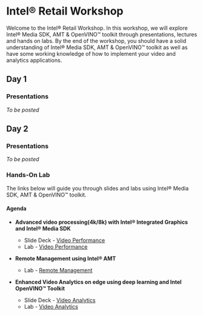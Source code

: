 # Intel® Retail Workshop
Welcome to the Intel® Retail Workshop. In this workshop, we will explore Intel® Media SDK, AMT & OpenVINO™ toolkit through presentations, lectures and hands on labs. By the end of the workshop, you should have a solid understanding of Intel® Media SDK, AMT & OpenVINO™ toolkit as well as have some working knowledge of how to implement your video and analytics applications.
## Day 1
### Presentations
_To be posted_

## Day 2
### Presentations
_To be posted_

### Hands-On Lab
The links below will guide you through slides and labs using Intel® Media SDK, AMT & OpenVINO™ toolkit.

#### Agenda
<!-- * **Setup and deployment**
    - Slide Deck -
    - Lab - [Setup and deployment](./Setup_and_deployment.md)-->

* **Advanced video processing(4k/8k) with Intel® Integrated Graphics and Intel® Media SDK**
  - Slide Deck - [Video Performance](./Presentations/VideoPerformance.pdf)
  - Lab - [Video Performance](./Video_Performance/README.md)


* **Remote Management using Intel® AMT**
  <!--- Slide Deck --->
  - Lab - [Remote Management](./Remote_Management/README.md)


* **Enhanced Video Analytics on edge using deep learning and Intel OpenVINO™ Toolkit**
    - Slide Deck - [Video Analytics](./Presentations/VideoAnalytics.pdf)
    - Lab - [Video Analytics](./Video_Analytics/README.md)
